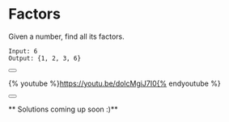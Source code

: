 # Factors

Given a number, find all its factors.

<!--sec data-title="Example" data-id="example" data-show=true ces-->
```
Input: 6
Output: {1, 2, 3, 6}
```

<button class="section" target="approach" show="Show solution approach" hide="Hide solution approach"></button>

<!--sec data-title="Solution Approach" data-id="approach" data-show=false ces-->
{% youtube %}https://youtu.be/dolcMgiJ7I0{% endyoutube %}
<!--endsec-->

<!--endsec-->

<button class="section" target="solution" show="Show solution" hide="Hide solution"></button>

<!--sec data-title="Solution" data-id="solution" data-show=false ces-->
** Solutions coming up soon :)**
<!--endsec-->